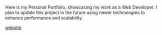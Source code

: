 Here is my Personal Portfolio, showcasing my work as a Web Developer. I plan to update this project in the future using newer technologies to enhance performance and scalability.

[website](https://mohit-jangid.github.io/Mohit_Jangid/)
